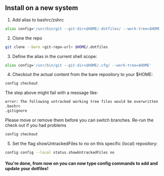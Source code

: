## Install on a new system

1. Add alias to bashrc/zshrc
  ```bash
  alias config='/usr/bin/git --git-dir=$HOME/.dotfiles/ --work-tree=$HOME'
  ```

2. Clone the repo
  ```bash
  git clone --bare <git-repo-url> $HOME/.dotfiles
  ```

3. Define the alias in the current shell scope:
  ```bash
  alias config='/usr/bin/git --git-dir=$HOME/.cfg/ --work-tree=$HOME'
  ```

4. Checkout the actual content from the bare repository to your $HOME:
  ```bash
  config checkout
  ```
  The step above might fail with a message like:
  ```bash
  error: The following untracked working tree files would be overwritten by checkout:
  .bashrc
  .gitignore
  ```
  Please move or remove them before you can switch branches.
  Re-run the check out if you had problems
  ```bash
  config checkout
  ```

5. Set the flag showUntrackedFiles to no on this specific (local) repository:
  ```bash
  config config --local status.showUntrackedFiles no
  ```
  
#### You're done, from now on you can now type config commands to add and update your dotfiles!
